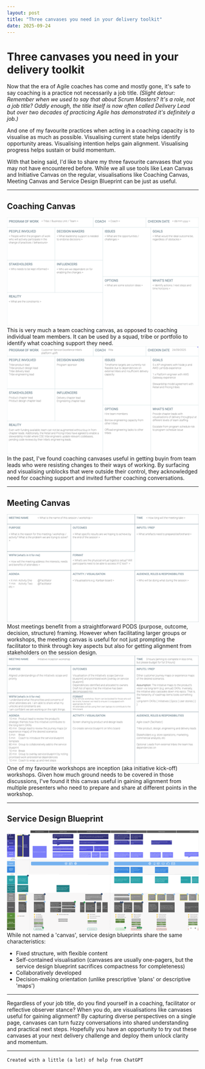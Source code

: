 ```yaml
---
layout: post
title: "Three canvases you need in your delivery toolkit"
date: 2025-09-24
---
```


# Three canvases you need in your delivery toolkit

Now that the era of Agile coaches has come and mostly gone, it's safe to say coaching is a practice not necessarily a job title. *(Slight detour: Remember when we used to say that about Scrum Masters? It's a role, not a job title? Oddly enough, the title itself is now often called Delivery Lead but over two decades of practicing Agile has demonstrated it's definitely a job.)*

And one of my favourite practices when acting in a coaching capacity is to visualise as much as possible. Visualising current state helps identify opportunity areas. Visualising intention helps gain alignment. Visualising progress helps sustain or build momentum.

With that being said, I'd like to share my three favourite canvases that you may not have encountered before. While we all use tools like Lean Canvas and Initiative Canvas on the regular, visualisations like Coaching Canvas, Meeting Canvas and Service Design Blueprint can be just as useful.

---

## Coaching Canvas
![Coaching canvas](/assets/images/2025-09-24-coaching-canvas-blank.png)
This is very much a team coaching canvas, as opposed to coaching individual team members. It can be used by a squad, tribe or portfolio to identify what coaching support they need. 
![Coaching canvas example](/assets/images/2025-09-24-coaching-canvas-example.png)
In the past, I've found coaching canvases useful in getting buyin from team leads who were resisting changes to their ways of working. By surfacing and visualising unblocks that were outside their control, they acknowledged need for coaching support and invited further coaching conversations.

---

## Meeting Canvas
![Meeting canvas](/assets/images/2025-09-24-meeting-canvas-blank.png)
Most meetings benefit from a straightforward PODS (purpose, outcome, decision, structure) framing. However when facilitating larger groups or workshops, the meeting canvas is useful for not just prompting the facilitator to think through key aspects but also for getting alignment from stakeholders on the session design.
![Meeting canvas example](/assets/images/2025-09-24-meeting-canvas-example.png)
One of my favourite workshops are inception (aka initiative kick-off) workshops. Given how much ground needs to be covered in those discussions, I've found it this canvas useful in gaining alignment from multiple presenters who need to prepare and share at different points in the workshop.

---

## Service Design Blueprint
![Service Design Blueprint](/assets/images/2025-09-24-service-design-blueprint.png)
While not named a 'canvas', service design blueprints share the same characteristics:

* Fixed structure, with flexible content
* Self-contained visualisation (canvases are usually one-pagers, but the service design blueprint sacrifices compactness for completeness)
* Collaboratively developed
* Decision-making orientation (unlike prescriptive 'plans' or descriptive 'maps')

---

Regardless of your job title, do you find yourself in a coaching, facilitator or reflective observer stance? When you do, are visualisations like canvases useful for gaining alignment? By capturing diverse perspectives on a single page, canvases can turn fuzzy conversations into shared understanding and practical next steps. Hopefully you have an opportunity to try out these canvases at your next delivery challenge and deploy them unlock clarity and momentum.

---

``` Created with a little (a lot) of help from ChatGPT ```
